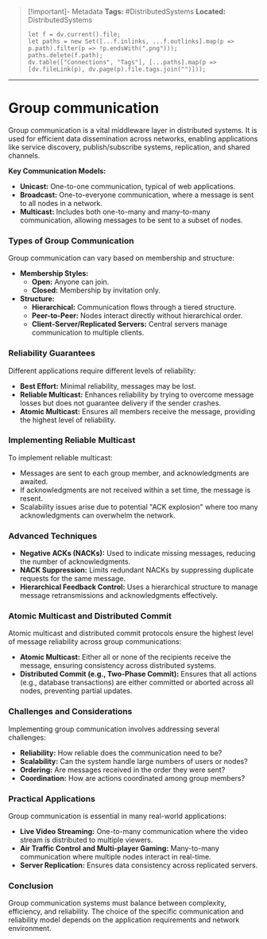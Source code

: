 > [!important]- Metadata
> **Tags:** #DistributedSystems 
> **Located:** DistributedSystems
> ```dataviewjs
> let f = dv.current().file;
> let paths = new Set([...f.inlinks, ...f.outlinks].map(p => p.path).filter(p => !p.endsWith(".png")));
> paths.delete(f.path);
> dv.table(["Connections", "Tags"], [...paths].map(p => [dv.fileLink(p), dv.page(p).file.tags.join("")]));
> ```

___
# Group communication
Group communication is a vital middleware layer in distributed systems. It is used for efficient data dissemination across networks, enabling applications like service discovery, publish/subscribe systems, replication, and shared channels.

**Key Communication Models:**

- **Unicast:** One-to-one communication, typical of web applications.
- **Broadcast:** One-to-everyone communication, where a message is sent to all nodes in a network.
- **Multicast:** Includes both one-to-many and many-to-many communication, allowing messages to be sent to a subset of nodes.

### Types of Group Communication

Group communication can vary based on membership and structure:

- **Membership Styles:**
    - **Open:** Anyone can join.
    - **Closed:** Membership by invitation only.
- **Structure:**
    - **Hierarchical:** Communication flows through a tiered structure.
    - **Peer-to-Peer:** Nodes interact directly without hierarchical order.
    - **Client-Server/Replicated Servers:** Central servers manage communication to multiple clients.

### Reliability Guarantees

Different applications require different levels of reliability:

- **Best Effort:** Minimal reliability, messages may be lost.
- **Reliable Multicast:** Enhances reliability by trying to overcome message losses but does not guarantee delivery if the sender crashes.
- **Atomic Multicast:** Ensures all members receive the message, providing the highest level of reliability.

### Implementing Reliable Multicast

To implement reliable multicast:

- Messages are sent to each group member, and acknowledgments are awaited.
- If acknowledgments are not received within a set time, the message is resent.
- Scalability issues arise due to potential "ACK explosion" where too many acknowledgments can overwhelm the network.

### Advanced Techniques

- **Negative ACKs (NACKs):** Used to indicate missing messages, reducing the number of acknowledgments.
- **NACK Suppression:** Limits redundant NACKs by suppressing duplicate requests for the same message.
- **Hierarchical Feedback Control:** Uses a hierarchical structure to manage message retransmissions and acknowledgments effectively.

### Atomic Multicast and Distributed Commit

Atomic multicast and distributed commit protocols ensure the highest level of message reliability across group communications:

- **Atomic Multicast:** Either all or none of the recipients receive the message, ensuring consistency across distributed systems.
- **Distributed Commit (e.g., Two-Phase Commit):** Ensures that all actions (e.g., database transactions) are either committed or aborted across all nodes, preventing partial updates.

### Challenges and Considerations

Implementing group communication involves addressing several challenges:

- **Reliability:** How reliable does the communication need to be?
- **Scalability:** Can the system handle large numbers of users or nodes?
- **Ordering:** Are messages received in the order they were sent?
- **Coordination:** How are actions coordinated among group members?

### Practical Applications

Group communication is essential in many real-world applications:

- **Live Video Streaming:** One-to-many communication where the video stream is distributed to multiple viewers.
- **Air Traffic Control and Multi-player Gaming:** Many-to-many communication where multiple nodes interact in real-time.
- **Server Replication:** Ensures data consistency across replicated servers.

### Conclusion

Group communication systems must balance between complexity, efficiency, and reliability. The choice of the specific communication and reliability model depends on the application requirements and network environment.